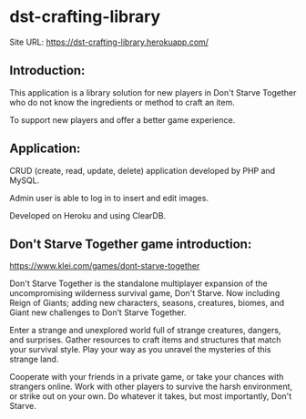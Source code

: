 # dst-crafting-library
Site URL: https://dst-crafting-library.herokuapp.com/

## Introduction: 

This application is a library solution for new players in Don't Starve Together who do not know the ingredients or method to craft an item.

To support new players and offer a better game experience.


## Application:

CRUD (create, read, update, delete) application developed by PHP and MySQL.

Admin user is able to log in to insert and edit images.

Developed on Heroku and using ClearDB.



## Don't Starve Together game introduction:
https://www.klei.com/games/dont-starve-together

Don't Starve Together is the standalone multiplayer expansion of the uncompromising wilderness survival game, Don't Starve. Now including Reign of Giants; adding new characters, seasons, creatures, biomes, and Giant new challenges to Don’t Starve Together.

Enter a strange and unexplored world full of strange creatures, dangers, and surprises. Gather resources to craft items and structures that match your survival style. Play your way as you unravel the mysteries of this strange land. 

Cooperate with your friends in a private game, or take your chances with strangers online. Work with other players to survive the harsh environment, or strike out on your own. Do whatever it takes, but most importantly, Don't Starve.

